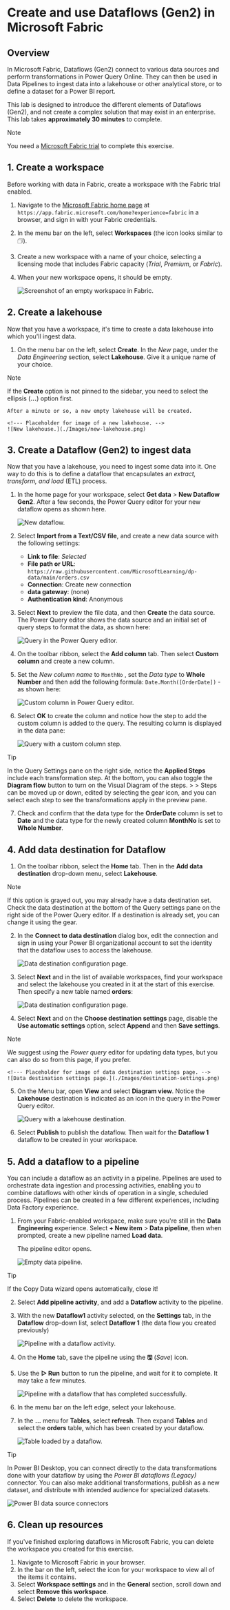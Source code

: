 # Create and use Dataflows (Gen2) in Microsoft Fabric

## Overview

In Microsoft Fabric, Dataflows (Gen2) connect to various data sources and perform transformations in Power Query Online. They can then be used in Data Pipelines to ingest data into a lakehouse or other analytical store, or to define a dataset for a Power BI report.

This lab is designed to introduce the different elements of Dataflows (Gen2), and not create a complex solution that may exist in an enterprise. This lab takes **approximately 30 minutes** to complete.

> [!NOTE]
> You need a [Microsoft Fabric trial](https://learn.microsoft.com/fabric/get-started/fabric-trial) to complete this exercise.

## 1. Create a workspace

Before working with data in Fabric, create a workspace with the Fabric trial enabled.

1.  Navigate to the [Microsoft Fabric home page](https://app.fabric.microsoft.com/home?experience=fabric) at `https://app.fabric.microsoft.com/home?experience=fabric` in a browser, and sign in with your Fabric credentials.
2.  In the menu bar on the left, select **Workspaces** (the icon looks similar to &#128455;).
3.  Create a new workspace with a name of your choice, selecting a licensing mode that includes Fabric capacity (*Trial*, *Premium*, or *Fabric*).
4.  When your new workspace opens, it should be empty.

    <!--- Placeholder for image of an empty workspace in Fabric. -->
    ![Screenshot of an empty workspace in Fabric.](./Images/new-workspace.png)

## 2. Create a lakehouse

Now that you have a workspace, it's time to create a data lakehouse into which you'll ingest data.

1.  On the menu bar on the left, select **Create**. In the *New* page, under the *Data Engineering* section, select **Lakehouse**. Give it a unique name of your choice.

> [!NOTE]
> If the **Create** option is not pinned to the sidebar, you need to select the ellipsis (**...**) option first.

    After a minute or so, a new empty lakehouse will be created.

    <!--- Placeholder for image of a new lakehouse. -->
    ![New lakehouse.](./Images/new-lakehouse.png)

## 3. Create a Dataflow (Gen2) to ingest data

Now that you have a lakehouse, you need to ingest some data into it. One way to do this is to define a dataflow that encapsulates an *extract, transform, and load* (ETL) process.

1.  In the home page for your workspace, select **Get data** > **New Dataflow Gen2**. After a few seconds, the Power Query editor for your new dataflow opens as shown here.

    <!--- Placeholder for image of a new dataflow. -->
    ![New dataflow.](./Images/new-dataflow.png)

2.  Select **Import from a Text/CSV file**, and create a new data source with the following settings:
    *   **Link to file**: *Selected*
    *   **File path or URL**: `https://raw.githubusercontent.com/MicrosoftLearning/dp-data/main/orders.csv`
    *   **Connection**: Create new connection
    *   **data gateway**: (none)
    *   **Authentication kind**: Anonymous

3.  Select **Next** to preview the file data, and then **Create** the data source. The Power Query editor shows the data source and an initial set of query steps to format the data, as shown here:

    <!--- Placeholder for image of a query in the Power Query editor. -->
    ![Query in the Power Query editor.](./Images/power-query.png)

4.  On the toolbar ribbon, select the **Add column** tab. Then select **Custom column** and create a new column.

5.  Set the *New column name* to `MonthNo` , set the *Data type* to **Whole Number** and then add the following formula: `Date.Month([OrderDate])` - as shown here:

    <!--- Placeholder for image of a custom column in Power Query editor. -->
    ![Custom column in Power Query editor.](./Images/custom-column.png)

6.  Select **OK** to create the column and notice how the step to add the custom column is added to the query. The resulting column is displayed in the data pane:

    <!--- Placeholder for image of a query with a custom column step. -->
    ![Query with a custom column step.](./Images/custom-column-added.png)

>[!TIP]
> In the Query Settings pane on the right side, notice the **Applied Steps** include each transformation step. At the bottom, you can also toggle the **Diagram flow** button to turn on the Visual Diagram of the steps.
    >
    > Steps can be moved up or down, edited by selecting the gear icon, and you can select each step to see the transformations apply in the preview pane.

7.  Check and confirm that the data type for the **OrderDate** column is set to **Date** and the data type for the newly created column **MonthNo** is set to **Whole Number**.

## 4. Add data destination for Dataflow

1.  On the toolbar ribbon, select the **Home** tab. Then in the **Add data destination** drop-down menu, select **Lakehouse**.

> [!NOTE]
> If this option is grayed out, you may already have a data destination set. Check the data destination at the bottom of the Query settings pane on the right side of the Power Query editor. If a destination is already set, you can change it using the gear.

2.  In the **Connect to data destination** dialog box, edit the connection and sign in using your Power BI organizational account to set the identity that the dataflow uses to access the lakehouse.

    <!--- Placeholder for image of data destination configuration page. -->
    ![Data destination configuration page.](./Images/dataflow-connection.png)

3.  Select **Next** and in the list of available workspaces, find your workspace and select the lakehouse you created in it at the start of this exercise. Then specify a new table named **orders**:

    <!--- Placeholder for image of data destination target page. -->
    ![Data destination configuration page.](./Images/data-destination-target.png)

4.  Select **Next** and on the **Choose destination settings** page, disable the **Use automatic settings** option, select **Append** and then **Save settings**.
    
> [!NOTE]
> We suggest using the *Power query* editor for updating data types, but you can also do so from this page, if you prefer.

    <!--- Placeholder for image of data destination settings page. -->
    ![Data destination settings page.](./Images/destination-settings.png)

5.  On the Menu bar, open **View** and select **Diagram view**. Notice the **Lakehouse** destination is indicated as an icon in the query in the Power Query editor.

    <!--- Placeholder for image of a query with a lakehouse destination. -->
    ![Query with a lakehouse destination.](./Images/lakehouse-destination.png)

6.  Select **Publish** to publish the dataflow. Then wait for the **Dataflow 1** dataflow to be created in your workspace.

## 5. Add a dataflow to a pipeline

You can include a dataflow as an activity in a pipeline. Pipelines are used to orchestrate data ingestion and processing activities, enabling you to combine dataflows with other kinds of operation in a single, scheduled process. Pipelines can be created in a few different experiences, including Data Factory experience.

1.  From your Fabric-enabled workspace, make sure you're still in the **Data Engineering** experience. Select **+ New item** > **Data pipeline**, then when prompted, create a new pipeline named **Load data**.

    The pipeline editor opens.

    <!--- Placeholder for image of an empty data pipeline. -->
    ![Empty data pipeline.](./Images/new-pipeline.png)

> [!TIP]
> If the Copy Data wizard opens automatically, close it!

2.  Select **Add pipeline activity**, and add a **Dataflow** activity to the pipeline.

3.  With the new **Dataflow1** activity selected, on the **Settings** tab, in the **Dataflow** drop-down list, select **Dataflow 1** (the data flow you created previously)

    <!--- Placeholder for image of a pipeline with a dataflow activity. -->
    ![Pipeline with a dataflow activity.](./Images/dataflow-activity.png)

4.  On the **Home** tab, save the pipeline using the **&#128427;** (*Save*) icon.
5.  Use the **&#9655; Run** button to run the pipeline, and wait for it to complete. It may take a few minutes.

    <!--- Placeholder for image of a successful pipeline run. -->
    ![Pipeline with a dataflow that has completed successfully.](./Images/dataflow-pipeline-succeeded.png)

6.  In the menu bar on the left edge, select your lakehouse.
7.  In the **...** menu for **Tables**, select **refresh**. Then expand **Tables** and select the **orders** table, which has been created by your dataflow.

    <!--- Placeholder for image of a table loaded by a dataflow. -->
    ![Table loaded by a dataflow.](./Images/loaded-table.png)

> [!TIP]
> In Power BI Desktop, you can connect directly to the data transformations done with your dataflow by using the *Power BI dataflows (Legacy)* connector.
> You can also make additional transformations, publish as a new dataset, and distribute with intended audience for specialized datasets.
> <!--- Placeholder for image of Power BI data source connectors -->
> ![Power BI data source connectors](Images/pbid-dataflow-connectors.png)

## 6. Clean up resources

If you've finished exploring dataflows in Microsoft Fabric, you can delete the workspace you created for this exercise.

1.  Navigate to Microsoft Fabric in your browser.
2.  In the bar on the left, select the icon for your workspace to view all of the items it contains.
3.  Select **Workspace settings** and in the **General** section, scroll down and select **Remove this workspace**.
4.  Select **Delete** to delete the workspace.
